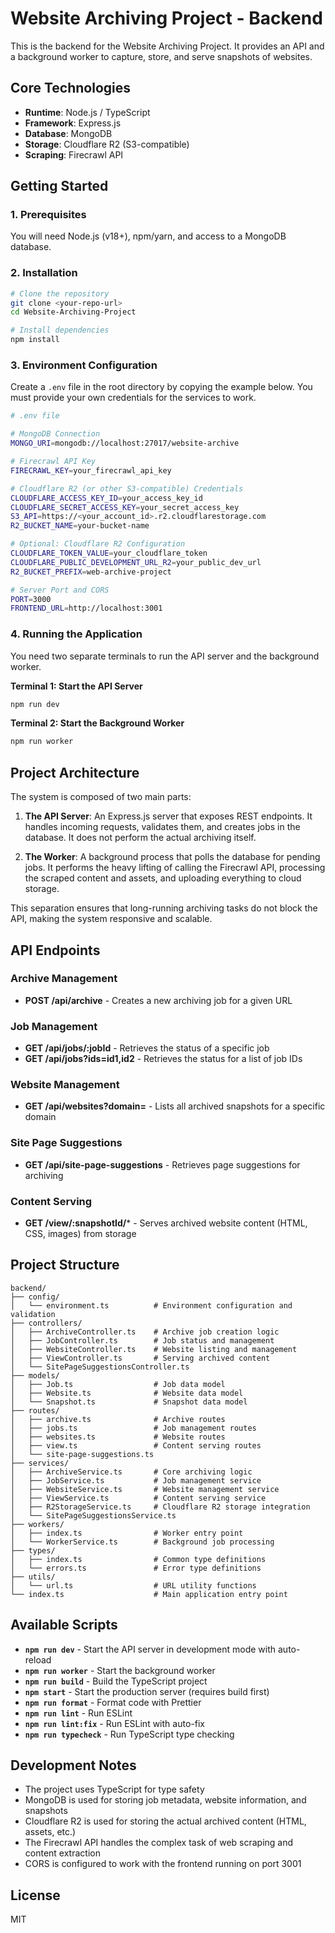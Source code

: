 # Website Archiving Project - Backend

This is the backend for the Website Archiving Project. It provides an API and a background worker to capture, store, and serve snapshots of websites.

## Core Technologies

- **Runtime**: Node.js / TypeScript
- **Framework**: Express.js
- **Database**: MongoDB
- **Storage**: Cloudflare R2 (S3-compatible)
- **Scraping**: Firecrawl API

## Getting Started

### 1. Prerequisites

You will need Node.js (v18+), npm/yarn, and access to a MongoDB database.

### 2. Installation

```bash
# Clone the repository
git clone <your-repo-url>
cd Website-Archiving-Project

# Install dependencies
npm install
```

### 3. Environment Configuration

Create a `.env` file in the root directory by copying the example below. You must provide your own credentials for the services to work.

```bash
# .env file

# MongoDB Connection
MONGO_URI=mongodb://localhost:27017/website-archive

# Firecrawl API Key
FIRECRAWL_KEY=your_firecrawl_api_key

# Cloudflare R2 (or other S3-compatible) Credentials
CLOUDFLARE_ACCESS_KEY_ID=your_access_key_id
CLOUDFLARE_SECRET_ACCESS_KEY=your_secret_access_key
S3_API=https://<your_account_id>.r2.cloudflarestorage.com
R2_BUCKET_NAME=your-bucket-name

# Optional: Cloudflare R2 Configuration
CLOUDFLARE_TOKEN_VALUE=your_cloudflare_token
CLOUDFLARE_PUBLIC_DEVELOPMENT_URL_R2=your_public_dev_url
R2_BUCKET_PREFIX=web-archive-project

# Server Port and CORS
PORT=3000
FRONTEND_URL=http://localhost:3001
```

### 4. Running the Application

You need two separate terminals to run the API server and the background worker.

**Terminal 1: Start the API Server**

```bash
npm run dev
```

**Terminal 2: Start the Background Worker**

```bash
npm run worker
```

## Project Architecture

The system is composed of two main parts:

1. **The API Server**: An Express.js server that exposes REST endpoints. It handles incoming requests, validates them, and creates jobs in the database. It does not perform the actual archiving itself.

2. **The Worker**: A background process that polls the database for pending jobs. It performs the heavy lifting of calling the Firecrawl API, processing the scraped content and assets, and uploading everything to cloud storage.

This separation ensures that long-running archiving tasks do not block the API, making the system responsive and scalable.

## API Endpoints

### Archive Management
- **POST /api/archive** - Creates a new archiving job for a given URL

### Job Management
- **GET /api/jobs/:jobId** - Retrieves the status of a specific job
- **GET /api/jobs?ids=id1,id2** - Retrieves the status for a list of job IDs

### Website Management
- **GET /api/websites?domain=<domain>** - Lists all archived snapshots for a specific domain

### Site Page Suggestions
- **GET /api/site-page-suggestions** - Retrieves page suggestions for archiving

### Content Serving
- **GET /view/:snapshotId/*** - Serves archived website content (HTML, CSS, images) from storage

## Project Structure

```
backend/
├── config/
│   └── environment.ts          # Environment configuration and validation
├── controllers/
│   ├── ArchiveController.ts    # Archive job creation logic
│   ├── JobController.ts        # Job status and management
│   ├── WebsiteController.ts    # Website listing and management
│   ├── ViewController.ts       # Serving archived content
│   └── SitePageSuggestionsController.ts
├── models/
│   ├── Job.ts                  # Job data model
│   ├── Website.ts              # Website data model
│   └── Snapshot.ts             # Snapshot data model
├── routes/
│   ├── archive.ts              # Archive routes
│   ├── jobs.ts                 # Job management routes
│   ├── websites.ts             # Website routes
│   ├── view.ts                 # Content serving routes
│   └── site-page-suggestions.ts
├── services/
│   ├── ArchiveService.ts       # Core archiving logic
│   ├── JobService.ts           # Job management service
│   ├── WebsiteService.ts       # Website management service
│   ├── ViewService.ts          # Content serving service
│   ├── R2StorageService.ts     # Cloudflare R2 storage integration
│   └── SitePageSuggestionsService.ts
├── workers/
│   ├── index.ts                # Worker entry point
│   └── WorkerService.ts        # Background job processing
├── types/
│   ├── index.ts                # Common type definitions
│   └── errors.ts               # Error type definitions
├── utils/
│   └── url.ts                  # URL utility functions
└── index.ts                    # Main application entry point
```

## Available Scripts

- **`npm run dev`** - Start the API server in development mode with auto-reload
- **`npm run worker`** - Start the background worker
- **`npm run build`** - Build the TypeScript project
- **`npm start`** - Start the production server (requires build first)
- **`npm run format`** - Format code with Prettier
- **`npm run lint`** - Run ESLint
- **`npm run lint:fix`** - Run ESLint with auto-fix
- **`npm run typecheck`** - Run TypeScript type checking

## Development Notes

- The project uses TypeScript for type safety
- MongoDB is used for storing job metadata, website information, and snapshots
- Cloudflare R2 is used for storing the actual archived content (HTML, assets, etc.)
- The Firecrawl API handles the complex task of web scraping and content extraction
- CORS is configured to work with the frontend running on port 3001

## License

MIT